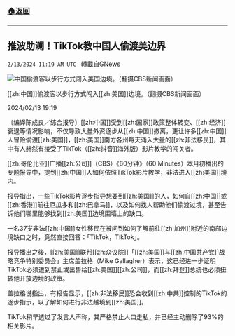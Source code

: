 ###  [:house:返回](README.md)
---


## 推波助澜！TikTok教中国人偷渡美边界
`2/13/2024 11:19 AM UTC ` [轉載自GNews](https://gnews.org/articles/2302951)

![中国偷渡客以步行方式闯入美国边境。（翻摄CBS新闻画面）](https://img.ltn.com.tw/Upload/news/600/2024/02/13/4578302_1_1.jpg "中国偷渡客以步行方式闯入美国边境。（翻摄CBS新闻画面）")

[[zh:中国]]偷渡客以步行方式闯入[[zh:美国]]边境。（翻摄CBS新闻画面）

2024/02/13 19:19

〔编译陈成良／综合报导〕[[zh:中国]]受到[[zh:国家]]政策整体转变、[[zh:经济]]衰退等情况影响，不仅导致大量外资逐步从[[zh:中国]]撤离，更让许多[[zh:中国]]人冒险偷渡[[zh:美国]]，[[zh:美国]]南方各州每天涌入大量的[[zh:非法移民]]，其中有人赫然有接受了TikTok（[[zh:抖音]]海外版）影片教学的闯关者。

[[zh:哥伦比亚]]广播[[zh:公司]]（CBS）《60分钟》（60 Minutes）本月初播出的专题报导中，提到[[zh:中国]]人如何依照TikTok影片教学，非法进入[[zh:美国]]境内。

报导指出，一些TikTok影片逐步指导想要到[[zh:美国]]的人，如何自[[zh:中国]]或[[zh:香港]]前往厄瓜多和[[zh:巴拿马]]，以及如何找人帮助他们偷渡过境，甚至告诉他们哪里能够找到[[zh:美国]]边境围墙上的缺口。

一名37岁非法[[zh:中国]]女性移民在被问到如何了解前往[[zh:加州]]附近的南部边境缺口之时，竟然直接回答：「TikTok，TikTok」。

报导播出之後，[[zh:美国]]联邦[[zh:众议院]]「[[zh:美国]]与[[zh:中国共产党]]战略竞争特别委员会」主席盖拉格（Mike Gallagher）表示，这已经进一步证明TikTok必须遭到禁止或出售给[[zh:美国]][[zh:公司]]，而[[zh:拜登]]总统也必须扭转他开放边境的政策。

盖拉格说指出，有报告显示，[[zh:非法移民]]恐会收到[[zh:中共]]控制的TikTok的逐步指示，以了解如何进行非法越境到[[zh:美国]]。

TikTok稍早透过了发言人声称，其严格禁止人口走私，并已经主动删除了93%的相关影片。
